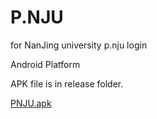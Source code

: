 # P.NJU
for NanJing university p.nju login

Android Platform

APK file is in release folder.

[PNJU.apk](https://github.com/harveyprince/P.NJU/blob/master/release/app-debug.apk?raw=true)
